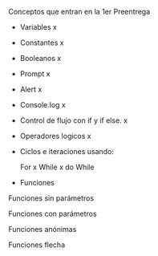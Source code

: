 Conceptos que entran en la 1er Preentrega

- Variables x

- Constantes x

- Booleanos x

- Prompt x

- Alert x

- Console.log x

- Control de flujo con if y if else. x

- Operadores logicos x

- Ciclos e iteraciones usando:

    For x
    While x
    do While


- Funciones

Funciones sin parámetros

Funciones con parámetros

Funciones anónimas

Funciones flecha